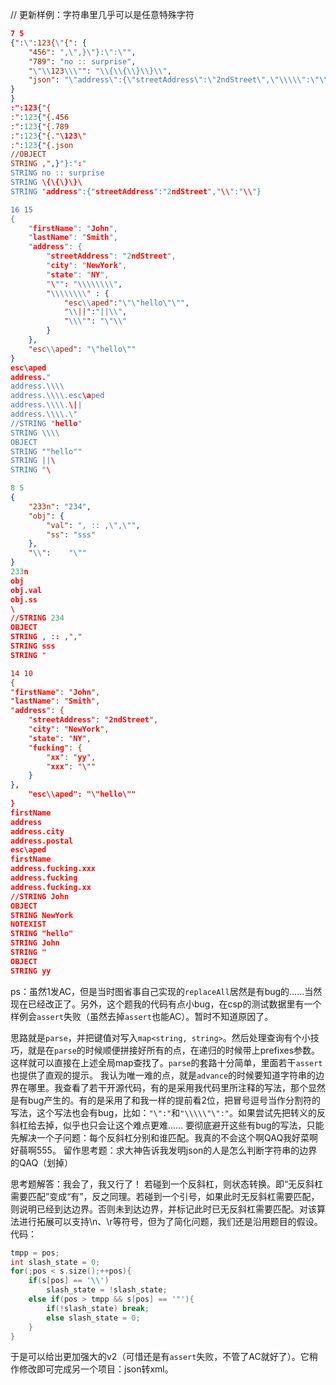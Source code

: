 // 更新样例：字符串里几乎可以是任意特殊字符

```json
7 5
{":\":123{\"{": {
    "456": ",\",}\"}:\":\"",
    "789": "no :: surprise",
    "\"\\123\\\"": "\\{\\{\\}\\}\\",
    "json": "\"address\":{\"streetAddress\":\"2ndStreet\",\"\\\\\":\"\\\\\"}"
}
}
:":123{"{
:":123{"{.456
:":123{"{.789
:":123{"{."\123\"
:":123{"{.json
//OBJECT
STRING ,",}"}:":"
STRING no :: surprise
STRING \{\{\}\}\
STRING "address":{"streetAddress":"2ndStreet","\\":"\\"}

16 15
{
    "firstName": "John",
    "lastName": "Smith",
    "address": {
        "streetAddress": "2ndStreet",
        "city": "NewYork",
        "state": "NY",
        "\"": "\\\\\\\\",
        "\\\\\\\\" : {
            "esc\\aped":"\"\"hello\"\"",
            "\\||":"||\\",
            "\\\"": "\"\\"
        }
    },
    "esc\\aped": "\"hello\""
}
esc\aped
address."
address.\\\\
address.\\\\.esc\aped
address.\\\\.\||
address.\\\\.\"
//STRING "hello"
STRING \\\\
OBJECT
STRING ""hello""
STRING ||\
STRING "\

8 5
{
    "233n": "234",
    "obj": {
        "val": ", :: ,\",\"",
        "ss": "sss"
    },
    "\\":    "\""
}
233n
obj
obj.val
obj.ss
\
//STRING 234
OBJECT
STRING , :: ,","
STRING sss
STRING "

14 10
{
"firstName": "John",
"lastName": "Smith",
"address": {
    "streetAddress": "2ndStreet",
    "city": "NewYork",
    "state": "NY",
    "fucking": {
        "xx": "yy",
        "xxx": "\""
    }
},
    "esc\\aped": "\"hello\""
}
firstName
address
address.city
address.postal
esc\aped
firstName
address.fucking.xxx
address.fucking
address.fucking.xx
//STRING John
OBJECT
STRING NewYork
NOTEXIST
STRING "hello"
STRING John
STRING "
OBJECT
STRING yy
```

ps：虽然1发AC，但是当时图省事自己实现的`replaceAll`居然是有bug的……当然现在已经改正了。另外，这个题我的代码有点小bug，在csp的测试数据里有一个样例会`assert`失败（虽然去掉`assert`也能AC）。暂时不知道原因了。

思路就是`parse`，并把键值对写入`map<string, string>`。然后处理查询有个小技巧，就是在`parse`的时候顺便拼接好所有的点，在递归的时候带上prefixes参数。这样就可以直接在上述全局map查找了。`parse`的套路十分简单，里面若干`assert`也提供了直观的提示。
我认为唯一难的点，就是`advance`的时候要知道字符串的边界在哪里。我查看了若干开源代码，有的是采用我代码里所注释的写法，那个显然是有bug产生的。有的是采用了和我一样的提前看2位，把冒号逗号当作分割符的写法，这个写法也会有bug，比如：`"\":"`和`"\\\\\"\":"`。如果尝试先把转义的反斜杠给去掉，似乎也只会让这个难点更难……
要彻底避开这些有bug的写法，只能先解决一个子问题：每个反斜杠分别和谁匹配。我真的不会这个啊QAQ我好菜啊好蒻啊555。
留作思考题：求大神告诉我发明json的人是怎么判断字符串的边界的QAQ（划掉）

思考题解答：我会了，我又行了！
若碰到一个反斜杠，则状态转换。即“无反斜杠需要匹配”变成“有”，反之同理。若碰到一个引号，如果此时无反斜杠需要匹配，则说明已经到达边界。否则未到达边界，并标记此时已无反斜杠需要匹配。对该算法进行拓展可以支持\n、\r等符号，但为了简化问题，我们还是沿用题目的假设。代码：

```cpp
tmpp = pos;
int slash_state = 0;
for(;pos < s.size();++pos){
    if(s[pos] == '\\')
        slash_state = !slash_state;
    else if(pos > tmpp && s[pos] == '"'){
        if(!slash_state) break;
        else slash_state = 0;
    }
}
```

于是可以给出更加强大的v2（可惜还是有`assert`失败，不管了AC就好了）。它稍作修改即可完成另一个项目：json转xml。